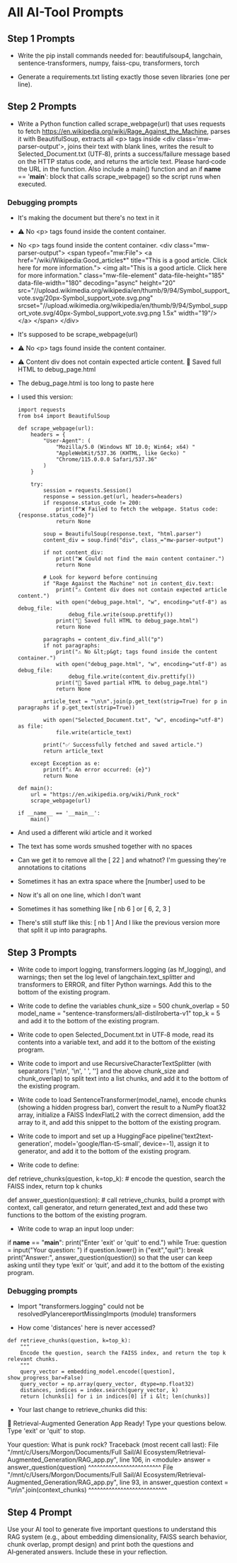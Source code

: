 # All AI-Tool Prompts

## Step 1 Prompts
- Write the pip install commands needed for:
beautifulsoup4, langchain, sentence-transformers, numpy, faiss-cpu, transformers, torch

- Generate a requirements.txt listing exactly those seven libraries (one per line).

## Step 2 Prompts
- Write a Python function called scrape_webpage(url) that uses requests to fetch https://en.wikipedia.org/wiki/Rage_Against_the_Machine, parses it with BeautifulSoup, extracts all &lt;p&gt; tags inside &lt;div class='mw-parser-output'&gt;, joins their text with blank lines, writes the result to Selected_Document.txt (UTF‑8), prints a success/failure message based on the HTTP status code, and returns the article text. Please hard‑code the URL in the function. Also include a main() function and an if __name__ == '__main__': block that calls scrape_webpage() so the script runs when executed.

### Debugging prompts
- It's making the document but there's no text in it

- ⚠️ No &lt;p&gt; tags found inside the content container.

 - No &lt;p&gt; tags found inside the content container.
&lt;div class="mw-parser-output"&gt;
 &lt;span typeof="mw:File"&gt;
  &lt;a href="/wiki/Wikipedia:Good_articles*" title="This is a good article. Click here for more information."&gt;
   &lt;img alt="This is a good article. Click here for more information." class="mw-file-element" data-file-height="185" data-file-width="180" decoding="async" height="20" src="//upload.wikimedia.org/wikipedia/en/thumb/9/94/Symbol_support_vote.svg/20px-Symbol_support_vote.svg.png" srcset="//upload.wikimedia.org/wikipedia/en/thumb/9/94/Symbol_support_vote.svg/40px-Symbol_support_vote.svg.png 1.5x" width="19"/&gt;
  &lt;/a&gt;
 &lt;/span&gt;
&lt;/div&gt;

- It's supposed to be scrape_webpage(url)

- ⚠️ No &lt;p&gt; tags found inside the content container.

- ⚠️ Content div does not contain expected article content.
💾 Saved full HTML to debug_page.html

- The debug_page.html is too long to paste here

- I used this version:

    ```
    import requests
    from bs4 import BeautifulSoup

    def scrape_webpage(url):
        headers = {
            "User-Agent": (
                "Mozilla/5.0 (Windows NT 10.0; Win64; x64) "
                "AppleWebKit/537.36 (KHTML, like Gecko) "
                "Chrome/115.0.0.0 Safari/537.36"
            )
        }

        try:
            session = requests.Session()
            response = session.get(url, headers=headers)
            if response.status_code != 200:
                print(f"❌ Failed to fetch the webpage. Status code: {response.status_code}")
                return None

            soup = BeautifulSoup(response.text, "html.parser")
            content_div = soup.find("div", class_="mw-parser-output")

            if not content_div:
                print("❌ Could not find the main content container.")
                return None

            # Look for keyword before continuing
            if "Rage Against the Machine" not in content_div.text:
                print("⚠️ Content div does not contain expected article content.")
                with open("debug_page.html", "w", encoding="utf-8") as debug_file:
                    debug_file.write(soup.prettify())
                print("💾 Saved full HTML to debug_page.html")
                return None

            paragraphs = content_div.find_all("p")
            if not paragraphs:
                print("⚠️ No &lt;p&gt; tags found inside the content container.")
                with open("debug_page.html", "w", encoding="utf-8") as debug_file:
                    debug_file.write(content_div.prettify())
                print("💾 Saved partial HTML to debug_page.html")
                return None

            article_text = "\n\n".join(p.get_text(strip=True) for p in paragraphs if p.get_text(strip=True))

            with open("Selected_Document.txt", "w", encoding="utf-8") as file:
                file.write(article_text)

            print("✅ Successfully fetched and saved article.")
            return article_text

        except Exception as e:
            print(f"⚠️ An error occurred: {e}")
            return None

    def main():
        url = "https://en.wikipedia.org/wiki/Punk_rock"
        scrape_webpage(url)

    if __name__ == '__main__':
        main()
    ```

- And used a different wiki article and it worked


- The text has some words smushed together with no spaces


- Can we get it to remove all the [ 22 ] and whatnot? I'm guessing they're annotations to citations


- Sometimes it has an extra space where the [number] used to be


- Now it's all on one line, which I don't want


- Sometimes it has something like [ nb 6 ] or [ 6, 2, 3 ]


- There's still stuff like this: [ nb 1 ] 
And I like the previous version more that split it up into paragraphs.

## Step 3 Prompts
- Write code to import logging, transformers.logging (as hf_logging), and warnings; then set the log level of langchain.text_splitter and transformers to ERROR, and filter Python warnings. Add this to the bottom of the existing program.


- Write code to define the variables
chunk_size = 500
chunk_overlap = 50
model_name = "sentence-transformers/all-distilroberta-v1"
top_k = 5
and add it to the bottom of the existing program.


- Write code to open Selected_Document.txt in UTF‑8 mode, read its contents into a variable text, and add it to the bottom of the existing program.


- Write code to import and use RecursiveCharacterTextSplitter (with separators ['\n\n', '\n', ' ', ''] and the above chunk_size and chunk_overlap) to split text into a list chunks, and add it to the bottom of the existing program.


- Write code to load SentenceTransformer(model_name), encode chunks (showing a hidden progress bar), convert the result to a NumPy float32 array, initialize a FAISS IndexFlatL2 with the correct dimension, add the array to it, and add this snippet to the bottom of the existing program.


- Write code to import and set up a HuggingFace pipeline('text2text-generation', model='google/flan-t5-small', device=-1), assign it to generator, and add it to the bottom of the existing program.


- Write code to define:

def retrieve_chunks(question, k=top_k):
    # encode the question, search the FAISS index, return top k chunks

def answer_question(question):
    # call retrieve_chunks, build a prompt with context, call generator, and return generated_text
and add these two functions to the bottom of the existing program.



- Write code to wrap an input loop under:

if __name__ == "__main__":
    print("Enter 'exit' or 'quit' to end.")
    while True:
        question = input("Your question: ")
        if question.lower() in ("exit","quit"):
            break
        print("Answer:", answer_question(question))
so that the user can keep asking until they type ‘exit’ or ‘quit’, and add it to the bottom of the existing program.

### Debugging prompts
- Import "transformers.logging" could not be resolvedPylancereportMissingImports
(module) transformers


- How come 'distances' here is never accessed?

```
def retrieve_chunks(question, k=top_k):
    """
    Encode the question, search the FAISS index, and return the top k relevant chunks.
    """
    query_vector = embedding_model.encode([question], show_progress_bar=False)
    query_vector = np.array(query_vector, dtype=np.float32)
    distances, indices = index.search(query_vector, k)
    return [chunks[i] for i in indices[0] if i &lt; len(chunks)]
```



- Your last change to retrieve_chunks did this:

🧠 Retrieval-Augmented Generation App Ready!
Type your questions below. Type 'exit' or 'quit' to stop.

Your question: What is punk rock?
Traceback (most recent call last):
  File "/mnt/c/Users/Morgon/Documents/Full Sail/AI Ecosystem/Retrieval-Augmented_Generation/RAG_app.py", line 106, in &lt;module&gt;
    answer = answer_question(question)
             ^^^^^^^^^^^^^^^^^^^^^^^^^
  File "/mnt/c/Users/Morgon/Documents/Full Sail/AI Ecosystem/Retrieval-Augmented_Generation/RAG_app.py", line 93, in answer_question
    context = "\n\n".join(context_chunks)
              ^^^^^^^^^^^^^^^^^^^^^^^^^^^

## Step 4 Prompt
Use your AI tool to generate five important questions to understand this RAG system (e.g., about embedding dimensionality, FAISS search behavior, chunk overlap, prompt design) and print both the questions and AI‑generated answers. Include these in your reflection.